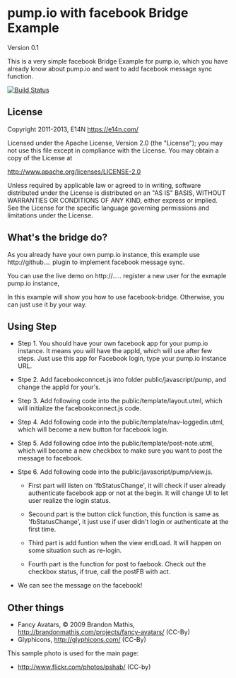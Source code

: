 # pump.io with facebook Bridge Example

Version 0.1

This is a very simple facebook Bridge Example for pump.io, which you have already know about pump.io
and want to add facebook message sync function.

[![Build Status](https://secure.travis-ci.org/e14n/pump.io.png)](http://travis-ci.org/e14n/pump.io)

## License

Copyright 2011-2013, E14N https://e14n.com/

Licensed under the Apache License, Version 2.0 (the "License");
you may not use this file except in compliance with the License.
You may obtain a copy of the License at

http://www.apache.org/licenses/LICENSE-2.0

Unless required by applicable law or agreed to in writing, software
distributed under the License is distributed on an "AS IS" BASIS,
WITHOUT WARRANTIES OR CONDITIONS OF ANY KIND, either express or implied.
See the License for the specific language governing permissions and
limitations under the License.

## What's the bridge do?

As you already have your own pump.io instance, this example use
http://github....
plugin to implement facebook message sync.

You can use the live demo on 
http://.....
register a new user for the exmaple pump.io instance, 

In this example will show you how to use facebook-bridge.
Otherwise, you can just use it by your way.

## Using Step

* Step 1. You should have your own facebook app for your pump.io instance.
It means you will have the appId, which will use after few steps.
Just use this app for Facebook login, type your pump.io instance URL.

* Stpe 2. Add facebookconncet.js into folder public/javascript/pump, 
and change the appId for your's.

* Step 3. Add following code into the public/template/layout.utml,
which will initialize the facebookconnect.js code.

* Step 4. Add following code into the public/template/nav-loggedin.utml,
which will become a new button for facebook login.

* Step 5. Add following cdoe into the public/template/post-note.utml,
which will become a new checkbox to make sure you want to post the message to facebook.

* Stpe 6. Add following code into the  public/javascript/pump/view.js.

	* First part will listen on 'fbStatusChange', it will check if user already authenticate facebook app or not at the begin.
It will change UI to let user realize the login status.

	* Secound part is the button click function, this function is same as 'fbStatusChange', it just use if user didn't login or authenticate at the first time.

	* Third part is add funtion when the view endLoad.
It will happen on some situation such as re-login.

	* Fourth part is the function for post to faebook.
Check out the checkbox status, if true, call the postFB with act.

* We can see the message on the facebook!

## Other things
* Fancy Avatars, © 2009 Brandon Mathis, http://brandonmathis.com/projects/fancy-avatars/ (CC-By)
* Glyphicons, http://glyphicons.com/ (CC-By)

This sample photo is used for the main page:

* http://www.flickr.com/photos/pshab/ (CC-by)
